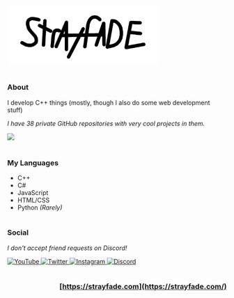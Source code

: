 <img style="width: 350px" src="./LogoDefault.png"/>

#

### **About**

I develop C++ things (mostly, though I also do some web development stuff)

*I have 38 private GitHub repositories with very cool projects in them.*

<img src="https://github-readme-activity-graph.cyclic.app/graph?username=Strayfade&theme=github-compact&bg_color=FFFFFF00&line=808080&point=80808000&hide_title=true&hide_border=true&area=false">

#

### **My Languages**
 - C++
 - C#
 - JavaScript
 - HTML/CSS
 - Python *(Rarely)*
 
#
 
### **Social**
*I don't accept friend requests on Discord!*
<div>
  <a href="https://youtube.com/Strayfade">
    <img alt="YouTube" src="https://img.shields.io/badge/-YouTube-FF0000?style=for-the-badge&logo=Youtube&logoColor=white"/>
  </a>
  <a href="https://twitter.com/Strayfade">
    <img alt="Twitter" src="https://img.shields.io/badge/-Twitter-1DA1F2?style=for-the-badge&logo=Twitter&logoColor=white"/>
  </a>
  <a href="http://instagram.com/strayfade">
    <img alt="Instagram" src="https://img.shields.io/badge/-Instagram-C13584?style=for-the-badge&logo=Instagram&logoColor=white"/>
  </a>
  <a href="http://discord.gg/ydDddFn">
    <img alt="Discord" src="https://img.shields.io/badge/-Discord-5865F2?style=for-the-badge&logo=Discord&logoColor=white"/>
  </a>
</div>

#

<div align="right">

### [https://strayfade.com](https://strayfade.com/)

</div>

